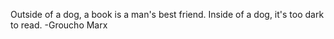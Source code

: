 Outside of a dog, a book is a man's best friend. Inside of a dog, it's too dark to read.
-Groucho Marx
